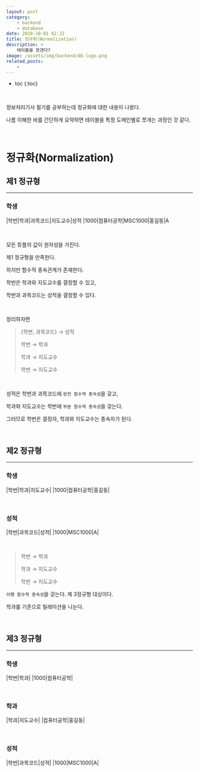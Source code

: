 ```yaml
---
layout: post
category:
    - backend
    - database
date: 2020-10-01 02:22
title: 정규화(Normalization)
description: >
    테이블을 쪼갠다?
image: /assets/img/backend/db-logo.png
related_posts:
    -
---
```


* toc
{:toc}

&nbsp;  

정보처리기사 필기를 공부하는데 정규화에 대한 내용이 나왔다.

나름 이해한 바를 간단하게 요약하면 테이블을 특정 도메인별로 쪼개는 과정인 것 같다.

&nbsp;  

# 정규화(Normalization)

## 제1 정규형

---

### 학생

|학번|학과|과목코드|지도교수|성적
|1000|컴퓨터공학|MSC1000|홍길동|A

&nbsp;  

모든 튜플의 값이 원자성을 가진다.

제1 정규형을 만족한다.

하지만 함수적 종속관계가 존재한다.

학번은 학과와 지도교수를 결정할 수 있고,

학번과 과목코드는 성적을 결정할 수 있다.

&nbsp;  

정리하자면

> {학번, 과목코드} → 성적
> 
> 학번 → 학과
> 
> 학과 → 지도교수
> 
> 학번 → 지도교수

&nbsp;  

성적은 학번과 과목코드에 `완전 함수적 종속성`을 갖고,

학과와 지도교수는 학번에 `부분 함수적 종속성`을 갖는다.

그러므로 학번은 결정자, 학과와 지도교수는 종속자가 된다.

&nbsp;  

## 제2 정규형

---

### 학생

|학번|학과|지도교수|
|1000|컴퓨터공학|홍길동|

&nbsp;  

### 성적

|학번|과목코드|성적|
|1000|MSC1000|A|

&nbsp;  

> 학번 → 학과
> 
> 학과 → 지도교수
> 
> 학번 → 지도교수

`이행 함수적 종속성`을 갖는다. 제 3정규형 대상이다.

학과를 기준으로 릴레이션을 나눈다.

&nbsp;  

## 제3 정규형

---

### 학생

|학번|학과|
|1000|컴퓨터공학|

&nbsp;  

### 학과

|학과|지도교수|
|컴퓨터공학|홍길동|

&nbsp;  

### 성적

|학번|과목코드|성적|
|1000|MSC1000|A|

&nbsp;  